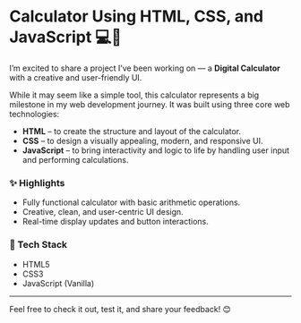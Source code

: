 # Calculator Using HTML, CSS, and JavaScript 💻🧮

I’m excited to share a project I’ve been working on — a **Digital Calculator** with a creative and user-friendly UI.

While it may seem like a simple tool, this calculator represents a big milestone in my web development journey. It was built using three core web technologies:

- **HTML** – to create the structure and layout of the calculator.
- **CSS** – to design a visually appealing, modern, and responsive UI.
- **JavaScript** – to bring interactivity and logic to life by handling user input and performing calculations.

### ✨ Highlights
- Fully functional calculator with basic arithmetic operations.
- Creative, clean, and user-centric UI design.
- Real-time display updates and button interactions.

### 📁 Tech Stack
- HTML5
- CSS3
- JavaScript (Vanilla)

---

Feel free to check it out, test it, and share your feedback! 😊
